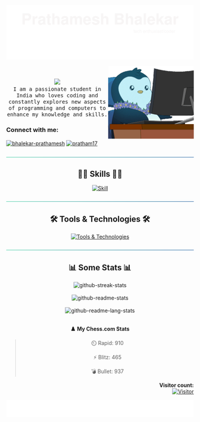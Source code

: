 <div align="center">

[![header](./assets/svg/header.svg)](https://prathamesh-b.github.io/)

<img align="right" alt="Coding" width="230" src="./assets/work-office.gif">

<div align="left">
  <p align="center">
      <br><br>
      <img  src="https://user-images.githubusercontent.com/5679180/79618120-0daffb80-80be-11ea-819e-d2b0fa904d07.gif" width="50px">
      <br>
      <samp >
      I am a passionate student in India who loves coding and constantly explores new aspects of programming and computers to enhance my knowledge and skills.
      </samp>
  </p>
  <h3 align="left">Connect with me:</h3>
  <p align="left">
    <a href="https://linkedin.com/in/bhalekar-prathamesh" target="blank"><img align="center" src="https://raw.githubusercontent.com/rahuldkjain/github-profile-readme-generator/master/src/images/icons/Social/linked-in-alt.svg" alt="bhalekar-prathamesh" height="30" width="40" /></a>
    <a href="https://www.leetcode.com/pratham17" target="blank"><img align="center" src="https://raw.githubusercontent.com/rahuldkjain/github-profile-readme-generator/master/src/images/icons/Social/leet-code.svg" alt="pratham17" height="30" width="40" /></a>
  </p>
</div>

[![hr](./assets/svg/hr.svg)](#skills)

## 👨‍💻 Skills 👨‍💻

[![Skill](https://skillicons.dev/icons?i=py,java,c,react,nextjs,javascript,ts,html,css,flask,django,php)](#)

[![hr](./assets/svg/hr.svg)](#tools--technologies)

## 🛠 Tools & Technologies 🛠

[![Tools & Technologies](https://skillicons.dev/icons?i=vscode,postgresql,mongodb,googlecloud,aws,mysql,linux,git,nodejs,tailwind,photoshop,docker,arduino)](#)

[![hr](./assets/svg/hr.svg)](#-learning)

## 📊 Some Stats 📊

<picture>
  <source media="(prefers-color-scheme: dark)" srcset="https://streak-stats.demolab.com/?user=Prathamesh-B&count_private=true&theme=react&border_radius=10">
  <img alt="github-streak-stats" src="https://streak-stats.demolab.com/?user=Prathamesh-B&count_private=true&theme=graywhite&border_radius=10">
</picture>
<br><br>
<picture>
  <source media="(prefers-color-scheme: dark)" srcset="https://github-readme-stats.vercel.app/api?username=Prathamesh-B&count_private=true&show_icons=true&theme=react&rank_icon=github&border_radius=10"/>
  <img alt="github-readme-stats" src="https://github-readme-stats.vercel.app/api?username=Prathamesh-B&count_private=true&show_icons=true&theme=graywhite&rank_icon=github&border_radius=10" />
</picture>
<br><br>
<picture>
  <source media="(prefers-color-scheme: dark)" srcset="https://github-readme-stats.vercel.app/api/top-langs/?username=Prathamesh-B&langs_count=8&layout=compact&theme=react&border_radius=10&size_weight=0.5&count_weight=0.5">
  <img alt="github-readme-lang-stats" src="https://github-readme-stats.vercel.app/api/top-langs/?username=Prathamesh-B&langs_count=8&layout=compact&theme=graywhite&border_radius=10&size_weight=0.5&count_weight=0.5">
</picture>
<br><br>

<!--START_SECTION:Chess-->
**♟️ My Chess.com Stats** 

> ⏲️ Rapid: 910
>
> ⚡ Blitz: 465
>
> 💣 Bullet: 937
>

<!--END_SECTION:Chess-->

<p align="right"> 
  <strong>Visitor count:</strong><br>
  <a href="#">
    <img src="https://profile-counter.glitch.me/Prathamesh-B/count.svg" alt="Visitor" width="170px">
  </a>
</p>

[![footer](./assets/svg/footer.svg)](#)

</div>
